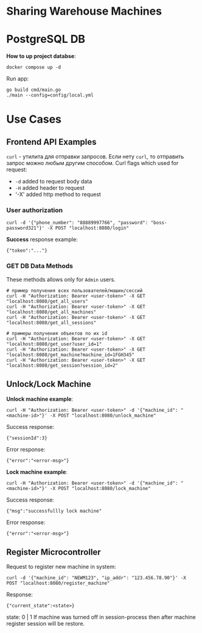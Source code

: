 # Sharing Warehouse Machines


# PostgreSQL DB
**How to up project databse**:
```
docker compose up -d
```

Run app:
```
go build cmd/main.go
./main --config=config/local.yml
```

# Use Cases

## Frontend API Examples

`curl` - утилита для отправки запросов. Если нету `curl`, то отправить запрос можно любым другим способом.
Curl flags which used for request:
- `-d` added to request body data
- `-H` added header to request 
- '-X' added http method to request

### User authorization

```
curl -d '{"phone_number": "88889997766", "password": "boss-password321"}' -X POST "localhost:8080/login"
```
**Success** response example:
```
{"token":"..."}
```

### GET DB Data Methods 
These methods allows only for `Admin` users.
```
# пример получения всех пользователей/машин/сессий
curl -H "Authorization: Bearer <user-token>" -X GET "localhost:8080/get_all_users"
curl -H "Authorization: Bearer <user-token>" -X GET "localhost:8080/get_all_machines"
curl -H "Authorization: Bearer <user-token>" -X GET "localhost:8080/get_all_sessions"

# примеры получения объектов по их id
curl -H "Authorization: Bearer <user-token>" -X GET "localhost:8080/get_user?user_id=1"
curl -H "Authorization: Bearer <user-token>" -X GET "localhost:8080/get_machine?machine_id=1FGH345"
curl -H "Authorization: Bearer <user-token>" -X GET "localhost:8080/get_session?session_id=2"
```

## Unlock/Lock Machine
**Unlock machine example**:
```
curl -H "Authorization: Bearer <user-token>" -d '{"machine_id": "<machine-id>"}' -X POST "localhost:8080/unlock_machine"
```

Success response:
```
{"sessionId":3}
```

Error response:
```
{"error":"<error-msg>"}
```

**Lock machine example**:
```
curl -H "Authorization: Bearer <user-token>" -d '{"machine_id": "<machine-id>"}' -X POST "localhost:8080/lock_machine"
```

Success response:
```
{"msg":"successfullly lock machine"
```

Error response:
```
{"error":"<error-msg>"}
```

## Register Microcontroller
Request to register new machine in system:
```
curl -d '{"machine_id": "NEWM123", "ip_addr": "123.456.78.90"}' -X POST "localhost:8080/register_machine"
```

Response:
```
{"current_state":<state>}
```

state: 0 | 1 
If machine was turned off in session-process then after machine register session will be restore.
